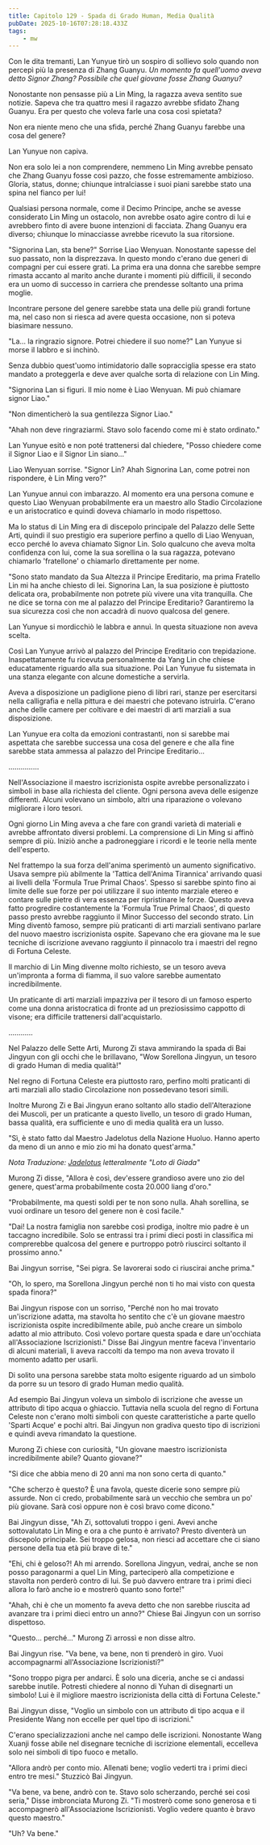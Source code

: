 ```yaml
---
title: Capitolo 129 - Spada di Grado Human, Media Qualità
pubDate: 2025-10-16T07:28:18.433Z
tags:
    - mw
---
```



Con le dita tremanti, Lan Yunyue tirò un sospiro di sollievo solo quando non percepì più la presenza di Zhang Guanyu. <em>Un momento fa quell'uomo aveva detto Signor Zhang? Possibile che quel giovane fosse Zhang Guanyu?</em>


Nonostante non pensasse più a Lin Ming, la ragazza aveva sentito sue notizie. Sapeva che tra quattro mesi il ragazzo avrebbe sfidato Zhang Guanyu. Era per questo che voleva farle una cosa così spietata?


Non era niente meno che una sfida, perché Zhang Guanyu farebbe una cosa del genere?


Lan Yunyue non capiva.


Non era solo lei a non comprendere, nemmeno Lin Ming avrebbe pensato che Zhang Guanyu fosse così pazzo, che fosse estremamente ambizioso. Gloria, status, donne; chiunque intralciasse i suoi piani sarebbe stato una spina nel fianco per lui!


Qualsiasi persona normale, come il Decimo Principe, anche se avesse considerato Lin Ming un ostacolo, non avrebbe osato agire contro di lui e avrebbero finto di avere buone intenzioni di facciata. Zhang Guanyu era diverso; chiunque lo minacciasse avrebbe ricevuto la sua ritorsione.


"Signorina Lan, sta bene?" Sorrise Liao Wenyuan. Nonostante sapesse del suo passato, non la disprezzava. In questo mondo c'erano due generi di compagni per cui essere grati. La prima era una donna che sarebbe sempre rimasta accanto al marito anche durante i momenti più difficili, il secondo era un uomo di successo in carriera che prendesse soltanto una prima moglie.


Incontrare persone del genere sarebbe stata una delle più grandi fortune ma, nel caso non si riesca ad avere questa occasione, non si poteva biasimare nessuno.


"La... la ringrazio signore. Potrei chiedere il suo nome?" Lan Yunyue si morse il labbro e si inchinò.


Senza dubbio quest'uomo intimidatorio dalle sopracciglia spesse era stato mandato a proteggerla e deve aver qualche sorta di relazione con Lin Ming.


"Signorina Lan si figuri. Il mio nome è Liao Wenyuan. Mi può chiamare signor Liao."


"Non dimenticherò la sua gentilezza Signor Liao."


"Ahah non deve ringraziarmi. Stavo solo facendo come mi è stato ordinato."


Lan Yunyue esitò e non poté trattenersi dal chiedere, "Posso chiedere come il Signor Liao e il Signor Lin siano..."


Liao Wenyuan sorrise.
"Signor Lin? Ahah Signorina Lan, come potrei non rispondere, è Lin Ming vero?"


Lan Yunyue annuì con imbarazzo. Al momento era una persona comune e questo Liao Wenyuan probabilmente era un maestro allo Stadio Circolazione e un aristocratico e quindi doveva chiamarlo in modo rispettoso.


Ma lo status di Lin Ming era di discepolo principale del Palazzo delle Sette Arti, quindi il suo prestigio era superiore perfino a quello di Liao Wenyuan, ecco perché lo aveva chiamato Signor Lin. Solo qualcuno che aveva molta confidenza con lui, come la sua sorellina o la sua ragazza, potevano chiamarlo 'fratellone' o chiamarlo direttamente per nome.


"Sono stato mandato da Sua Altezza il Principe Ereditario, ma prima Fratello Lin mi ha anche chiesto di lei. Signorina Lan, la sua posizione è piuttosto delicata ora, probabilmente non potrete più vivere una vita tranquilla. Che ne dice se torna con me al palazzo del Principe Ereditario? Garantiremo la sua sicurezza così che non accadrà di nuovo qualcosa del genere.


Lan Yunyue si mordicchiò le labbra e annuì. In questa situazione non aveva scelta.


Così Lan Yunyue arrivò al palazzo del Principe Ereditario con trepidazione. Inaspettatamente fu ricevuta personalmente da Yang Lin che chiese educatamente riguardo alla sua situazione. Poi Lan Yunyue fu sistemata in una stanza elegante con alcune domestiche a servirla.


Aveva a disposizione un padiglione pieno di libri rari, stanze per esercitarsi nella calligrafia e nella pittura e dei maestri che potevano istruirla. C'erano anche delle camere per coltivare e dei maestri di arti marziali a sua disposizione.


Lan Yunyue era colta da emozioni contrastanti, non si sarebbe mai aspettata che sarebbe successa una cosa del genere e che alla fine sarebbe stata ammessa al palazzo del Principe Ereditario...


...............


Nell'Associazione il maestro iscrizionista ospite avrebbe personalizzato i simboli in base alla richiesta del cliente. Ogni persona aveva delle esigenze differenti. Alcuni volevano un simbolo, altri una riparazione o volevano migliorare i loro tesori.


Ogni giorno Lin Ming aveva a che fare con grandi varietà di materiali e avrebbe affrontato diversi problemi. La comprensione di Lin Ming si affinò sempre di più. Iniziò anche a padroneggiare i ricordi e le teorie nella mente dell'esperto.


Nel frattempo la sua forza dell'anima sperimentò un aumento significativo. Usava sempre più abilmente la 'Tattica dell'Anima Tirannica' arrivando quasi ai livelli della 'Formula True Primal Chaos'. Spesso si sarebbe spinto fino ai limite delle sue forze per poi utilizzare il suo intento marziale etereo e contare sulle pietre di vera essenza per ripristinare le forze. Questo aveva fatto progredire costantemente la 'Formula True Primal Chaos', di questo passo presto avrebbe raggiunto il Minor Successo del secondo strato.
Lin Ming diventò famoso, sempre più praticanti di arti marziali sentivano parlare del nuovo maestro iscrizionista ospite. Sapevano che era giovane ma le sue tecniche di iscrizione avevano raggiunto il pinnacolo tra i maestri del regno di Fortuna Celeste.


Il marchio di Lin Ming divenne molto richiesto, se un tesoro aveva un'impronta a forma di fiamma, il suo valore sarebbe aumentato incredibilmente.


Un praticante di arti marziali impazziva per il tesoro di un famoso esperto come una donna aristocratica di fronte ad un preziosissimo cappotto di visone; era difficile trattenersi dall'acquistarlo.


............


Nel Palazzo delle Sette Arti, Murong Zi stava ammirando la spada di Bai Jingyun con gli occhi che le brillavano, "Wow Sorellona Jingyun, un tesoro di grado Human di media qualità!"


Nel regno di Fortuna Celeste era piuttosto raro, perfino molti praticanti di arti marziali allo stadio Circolazione non possedevano tesori simili.


Inoltre Murong Zi e Bai Jingyun erano soltanto allo stadio dell'Alterazione dei Muscoli, per un praticante a questo livello, un tesoro di grado Human, bassa qualità, era sufficiente e uno di media qualità era un lusso.


"Sì, è stato fatto dal Maestro Jadelotus della Nazione Huoluo.
Hanno aperto da meno di un anno e mio zio mi ha donato quest'arma."


<em>Nota Traduzione: <a href="https://www.google.it/search?q=%E7%8E%89%E8%8E%B2&amp;rlz=1C1AOHY_enIT708IT708&amp;source=lnms&amp;tbm=isch&amp;sa=X&amp;ved=0ahUKEwjg69mFqsTRAhUCwBQKHcypABgQ_AUICCgB&amp;biw=998&amp;bih=688">Jadelotus</a> letteralmente "Loto di Giada"</em>


Murong Zi disse, "Allora è così, dev'essere grandioso avere uno zio del genere, quest'arma probabilmente costa 20.000 liang d'oro."


"Probabilmente, ma questi soldi per te non sono nulla. Ahah sorellina, se vuoi ordinare un tesoro del genere non è così facile."


"Dai! La nostra famiglia non sarebbe così prodiga, inoltre mio padre è un taccagno incredibile. Solo se entrassi tra i primi dieci posti in classifica mi comprerebbe qualcosa del genere e purtroppo potrò riuscirci soltanto il prossimo anno."


Bai Jingyun sorrise, "Sei pigra. Se lavorerai sodo ci riuscirai anche prima."


"Oh, lo spero, ma Sorellona Jingyun perché non ti ho mai visto con questa spada finora?"


Bai Jingyun rispose con un sorriso, "Perché non ho mai trovato un'iscrizione adatta, ma stavolta ho sentito che c'è un giovane maestro iscrizionista ospite incredibilmente abile, può anche creare un simbolo adatto al mio attributo. Così volevo portare questa spada e dare un'occhiata all'Associazione Iscrizionisti." Disse Bai Jingyun mentre faceva l'inventario di alcuni materiali, li aveva raccolti da tempo ma non aveva trovato il momento adatto per usarli.


Di solito una persona sarebbe stata molto esigente riguardo ad un simbolo da porre su un tesoro di grado Human medio qualità.


Ad esempio Bai Jingyun voleva un simbolo di iscrizione che avesse un attributo di tipo acqua o ghiaccio. Tuttavia nella scuola del regno di Fortuna Celeste non c'erano molti simboli con queste caratteristiche a parte quello 'Sparti Acque' e pochi altri. Bai Jingyun non gradiva questo tipo di iscrizioni e quindi aveva rimandato la questione.


Murong Zi chiese con curiosità, "Un giovane maestro iscrizionista incredibilmente abile? Quanto giovane?"


"Si dice che abbia meno di 20 anni ma non sono certa di quanto."


"Che scherzo è questo? È una favola, queste dicerie sono sempre più assurde. Non ci credo, probabilmente sarà un vecchio che sembra un po' più giovane. Sarà così oppure non è così bravo come dicono."


Bai Jingyun disse, "Ah Zi, sottovaluti troppo i geni. Avevi anche sottovalutato Lin Ming e ora a che punto è arrivato? Presto diventerà un discepolo principale. Sei troppo gelosa, non riesci ad accettare che ci siano persone della tua età più brave di te."


"Ehi, chi è geloso?! Ah mi arrendo. Sorellona Jingyun, vedrai, anche se non posso paragonarmi a quel Lin Ming, parteciperò alla competizione e stavolta non perderò contro di lui. Se può davvero entrare tra i primi dieci allora lo farò anche io e mostrerò quanto sono forte!"


"Ahah, chi è che un momento fa aveva detto che non sarebbe riuscita ad avanzare tra i primi dieci entro un anno?" Chiese Bai Jingyun con un sorriso dispettoso.


"Questo... perché..." Murong Zi arrossì e non disse altro.


Bai Jingyun rise. "Va bene, va bene, non ti prenderò in giro. Vuoi accompagnarmi all'Associazione Iscrizionisti?"


"Sono troppo pigra per andarci. È solo una diceria, anche se ci andassi sarebbe inutile. Potresti chiedere al nonno di Yuhan di disegnarti un simbolo! Lui è il migliore maestro iscrizionista della città di Fortuna Celeste."


Bai Jingyun disse, "Voglio un simbolo con un attributo di tipo acqua e il Presidente Wang non eccelle per quel tipo di iscrizioni."


C'erano specializzazioni anche nel campo delle iscrizioni. Nonostante Wang Xuanji fosse abile nel disegnare tecniche di iscrizione elementali, eccelleva solo nei simboli di tipo fuoco e metallo.


"Allora andrò per conto mio. Allenati bene; voglio vederti tra i primi dieci entro tre mesi." Stuzzicò Bai Jingyun.


"Va bene, va bene, andrò con te. Stavo solo scherzando, perché sei così seria," Disse imbronciata Murong Zi. "Ti mostrerò come sono generosa e ti accompagnerò all'Associazione Iscrizionisti. Voglio vedere quanto è bravo questo maestro."


"Uh? Va bene."
                                


                                



